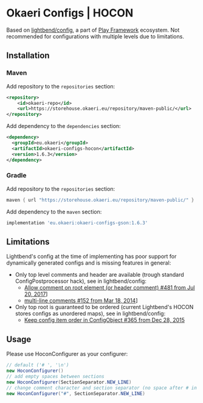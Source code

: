 # Okaeri Configs | HOCON

Based on [lightbend/config](https://github.com/lightbend/config), a part of [Play Framework](https://www.playframework.com/) ecosystem. Not recommended for configurations with multiple levels due to limitations.

## Installation
### Maven
Add repository to the `repositories` section:
```xml
<repository>
    <id>okaeri-repo</id>
    <url>https://storehouse.okaeri.eu/repository/maven-public/</url>
</repository>
```
Add dependency to the `dependencies` section:
```xml
<dependency>
  <groupId>eu.okaeri</groupId>
  <artifactId>okaeri-configs-hocon</artifactId>
  <version>1.6.3</version>
</dependency>
```
### Gradle
Add repository to the `repositories` section:
```groovy
maven { url "https://storehouse.okaeri.eu/repository/maven-public/" }
```
Add dependency to the `maven` section:
```groovy
implementation 'eu.okaeri:okaeri-configs-gson:1.6.3'
```

## Limitations
Lightbend's config at the time of implementing has poor support for dynamically generated configs and is missing features in general:
- Only top level comments and header are available (trough standard ConfigPostprocessor hack), see in lightbend/config:
  - [Allow comment on root element (or header comment) #481 from Jul 20, 2017](https://github.com/lightbend/config/issues/481)]
  - [multi-line comments #152 from Mar 18, 2014](https://github.com/lightbend/config/issues/152)]
- Only top root is guaranteed to be ordered (current Lightbend's HOCON stores configs as unordered maps), see in lightbend/config:
  - [Keep config item order in ConfigObject #365 from Dec 28, 2015](https://github.com/lightbend/config/issues/365)

## Usage

Please use HoconConfigurer as your configurer:
```java
// default ('# ', '\n')
new HoconConfigurer()
// add empty spaces between sections
new HoconConfigurer(SectionSeparator.NEW_LINE)
// change comment character and section separator (no space after # in comments, empty spaces between sections)
new HoconConfigurer("#", SectionSeparator.NEW_LINE)
```
